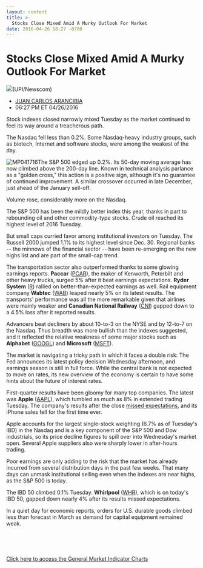 ```yaml
---
layout: content
title: >-
  Stocks Close Mixed Amid A Murky Outlook For Market
date: 2016-04-26 18:27 -0700
---
```



Stocks Close Mixed Amid A Murky Outlook For Market
===================================================


![](https://www.investors.com/wp-content/uploads/2016/04/BIGPIC-042616-newscom.jpg)(UPI/Newscom)




* [JUAN CARLOS ARANCIBIA](https://www.investors.com/author/arancibiaj/ "Posts by JUAN CARLOS ARANCIBIA")
* 06:27 PM ET 04/26/2016




Stock indexes closed narrowly mixed Tuesday as the market continued to feel its way around a treacherous path.


The Nasdaq fell less than 0.2%. Some Nasdaq-heavy industry groups, such as biotech, Internet and software stocks, were among the weakest of the day.


![MP041716](https://www.investors.com/wp-content/uploads/2016/04/MP041716-183x300.jpg)The S&P 500 edged up 0.2%. Its 50-day moving average has now climbed above the 200-day line. Known in technical analysis parlance as a "golden cross," this action is a positive sign, although it's no guarantee of continued improvement. A similar crossover occurred in late December, just ahead of the January sell-off.


Volume rose, considerably more on the Nasdaq.


The S&P 500 has been the mildly better index this year, thanks in part to rebounding oil and other commodity-type stocks. Crude oil reached its highest level of 2016 Tuesday.


But small caps curried favor among institutional investors on Tuesday. The Russell 2000 jumped 1.1% to its highest level since Dec. 30. Regional banks -- the minnows of the financial sector -- have been re-emerging on the new highs list and are part of the small-cap trend.


The transportation sector also outperformed thanks to some glowing earnings reports. **Paccar** ([PCAR](https://research.investors.com/quote.aspx?symbol=PCAR)), the maker of Kenworth, Peterbilt and other heavy trucks, surged 5% after it beat earnings expectations. **Ryder System** ([R](https://research.investors.com/quote.aspx?symbol=R)) rallied on better-than-expected earnings as well. Rail equipment company **Wabtec** ([WAB](https://research.investors.com/quote.aspx?symbol=WAB)) leaped nearly 5% on its latest results. The transports' performance was all the more remarkable given that airlines were mainly weaker and **Canadian National Railway** ([CNI](https://research.investors.com/quote.aspx?symbol=CNI)) gapped down to a 4.5% loss after it reported results.


Advancers beat decliners by about 10-to-3 on the NYSE and by 12-to-7 on the Nasdaq. Thus breadth was more bullish than the indexes suggested, and it reflected the relative weakness of some major stocks such as **Alphabet** ([GOOGL](https://research.investors.com/quote.aspx?symbol=GOOGL)) and **Microsoft** ([MSFT](https://research.investors.com/quote.aspx?symbol=MSFT)).


The market is navigating a tricky path in which it faces a double risk: The Fed announces its latest policy decision Wednesday afternoon, and earnings season is still in full force. While the central bank is not expected to move on rates, its new overview of the economy is certain to have some hints about the future of interest rates.


First-quarter results have been gloomy for many top companies. The latest was **Apple** ([AAPL](https://research.investors.com/quote.aspx?symbol=AAPL)), which tumbled as much as 8% in extended trading Tuesday. The company's results after the close [missed expectations](https://www.investors.com/news/technology/click/apple-misses-q2-views-posts-first-ever-drop-in-iphone-sales/), and its iPhone sales fell for the first time ever.


Apple accounts for the largest single-stock weighting (6.7% as of Tuesday's IBD) in the Nasdaq and is a key component of the S&P 500 and Dow industrials, so its price decline figures to spill over into Wednesday's market open. Several Apple suppliers also were sharply lower in after-hours trading.


Poor earnings are only adding to the risk that the market has already incurred from several distribution days in the past few weeks. That many days can unmask institutional selling even when the indexes are near highs, as the S&P 500 is today.


The IBD 50 climbed 0.1% Tuesday. **Whirlpool** ([WHR](https://research.investors.com/quote.aspx?symbol=WHR)), which is on today's IBD 50, gapped down nearly 4% after its results missed expectations.


In a quiet day for economic reports, orders for U.S. durable goods climbed less than forecast in March as demand for capital equipment remained weak.


 


 


[Click here to access the General Market Indicator Charts](https://www.investors.com/wp-content/uploads/2016/04/GMI_042716.pdf)




